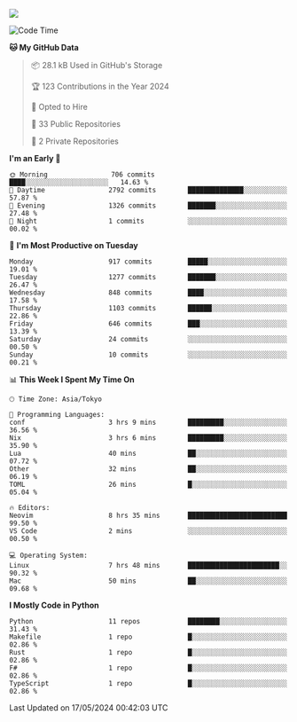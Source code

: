 ![](https://komarev.com/ghpvc/?username=kitagawa-hr)

<!--START_SECTION:waka-->
![Code Time](http://img.shields.io/badge/Code%20Time-810%20hrs%2040%20mins-blue)

**🐱 My GitHub Data** 

> 📦 28.1 kB Used in GitHub's Storage 
 > 
> 🏆 123 Contributions in the Year 2024
 > 
> 💼 Opted to Hire
 > 
> 📜 33 Public Repositories 
 > 
> 🔑 2 Private Repositories 
 > 
**I'm an Early 🐤** 

```text
🌞 Morning                706 commits         ████░░░░░░░░░░░░░░░░░░░░░   14.63 % 
🌆 Daytime                2792 commits        ██████████████░░░░░░░░░░░   57.87 % 
🌃 Evening                1326 commits        ███████░░░░░░░░░░░░░░░░░░   27.48 % 
🌙 Night                  1 commits           ░░░░░░░░░░░░░░░░░░░░░░░░░   00.02 % 
```
📅 **I'm Most Productive on Tuesday** 

```text
Monday                   917 commits         █████░░░░░░░░░░░░░░░░░░░░   19.01 % 
Tuesday                  1277 commits        ███████░░░░░░░░░░░░░░░░░░   26.47 % 
Wednesday                848 commits         ████░░░░░░░░░░░░░░░░░░░░░   17.58 % 
Thursday                 1103 commits        ██████░░░░░░░░░░░░░░░░░░░   22.86 % 
Friday                   646 commits         ███░░░░░░░░░░░░░░░░░░░░░░   13.39 % 
Saturday                 24 commits          ░░░░░░░░░░░░░░░░░░░░░░░░░   00.50 % 
Sunday                   10 commits          ░░░░░░░░░░░░░░░░░░░░░░░░░   00.21 % 
```


📊 **This Week I Spent My Time On** 

```text
🕑︎ Time Zone: Asia/Tokyo

💬 Programming Languages: 
conf                     3 hrs 9 mins        █████████░░░░░░░░░░░░░░░░   36.56 % 
Nix                      3 hrs 6 mins        █████████░░░░░░░░░░░░░░░░   35.90 % 
Lua                      40 mins             ██░░░░░░░░░░░░░░░░░░░░░░░   07.72 % 
Other                    32 mins             ██░░░░░░░░░░░░░░░░░░░░░░░   06.19 % 
TOML                     26 mins             █░░░░░░░░░░░░░░░░░░░░░░░░   05.04 % 

🔥 Editors: 
Neovim                   8 hrs 35 mins       █████████████████████████   99.50 % 
VS Code                  2 mins              ░░░░░░░░░░░░░░░░░░░░░░░░░   00.50 % 

💻 Operating System: 
Linux                    7 hrs 48 mins       ███████████████████████░░   90.32 % 
Mac                      50 mins             ██░░░░░░░░░░░░░░░░░░░░░░░   09.68 % 
```

**I Mostly Code in Python** 

```text
Python                   11 repos            ████████░░░░░░░░░░░░░░░░░   31.43 % 
Makefile                 1 repo              █░░░░░░░░░░░░░░░░░░░░░░░░   02.86 % 
Rust                     1 repo              █░░░░░░░░░░░░░░░░░░░░░░░░   02.86 % 
F#                       1 repo              █░░░░░░░░░░░░░░░░░░░░░░░░   02.86 % 
TypeScript               1 repo              █░░░░░░░░░░░░░░░░░░░░░░░░   02.86 % 
```




 Last Updated on 17/05/2024 00:42:03 UTC
<!--END_SECTION:waka-->
